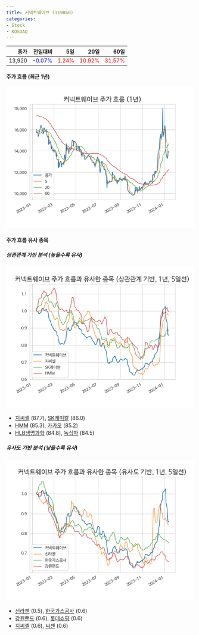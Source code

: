 ```yaml
---
title: 커넥트웨이브 (119860)
categories:
- Stock
- KOSDAQ
---
```


|종가|전일대비|5일|20일|60일|
|---:|-------:|--:|---:|---:|
|13,920|<span style="color: blue">-0.07%</span>|<span style="color: red">1.24%</span>|<span style="color: red">10.92%</span>|<span style="color: red">31.57%</span>|

<!-- more -->


#### 주가 흐름 (최근 1년)
![119860](/assets/images/stock/119860.png)


#### 주가 흐름 유사 종목


##### 상관관계 기반 분석 (높을수록 유사)
![119860](/assets/images/stock/119860_corr.png)
- [지씨셀](/144510/) (87.7), [SK케미칼](/285130/) (86.0)
- [HMM](/011200/) (85.3), [카카오](/035720/) (85.2)
- [HLB생명과학](/067630/) (84.8), [녹십자](/006280/) (84.5)


##### 유사도 기반 분석 (낮을수록 유사)	
![119860](/assets/images/stock/119860_sim.png)
- [신라젠](/215600/) (0.5), [한국가스공사](/036460/) (0.6)
- [강원랜드](/035250/) (0.6), [롯데쇼핑](/023530/) (0.6)
- [지씨셀](/144510/) (0.6), [씨젠](/096530/) (0.6)